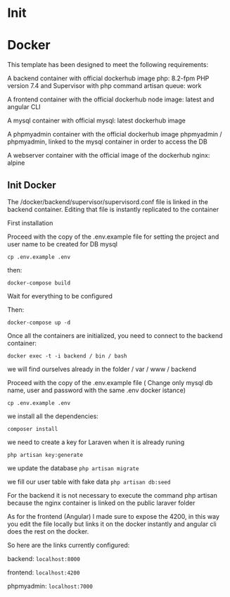 # Init

# Docker

This template has been designed to meet the following requirements:

A backend container with official dockerhub image php: 8.2-fpm PHP version 7.4 and Supervisor with php command artisan queue: work

A frontend container with the official dockerhub node image: latest and angular CLI

A mysql container with official mysql: latest dockerhub image

A phpmyadmin container with the official dockerhub image phpmyadmin / phpmyadmin, linked to the mysql container in order to access the DB

A webserver container with the official image of the dockerhub nginx: alpine

## Init Docker


The /docker/backend/supervisor/supervisord.conf file is linked in the backend container. Editing that file is instantly replicated to the container

First installation

Proceed with the copy of the .env.example file for setting the project and user name to be created for DB mysql

`cp .env.example .env`

then:

`docker-compose build`

Wait for everything to be configured

Then:

`docker-compose up -d`

Once all the containers are initialized, you need to connect to the backend container:

`docker exec -t -i backend / bin / bash`

we will find ourselves already in the folder / var / www / backend

Proceed with the copy of the .env.example file ( Change only mysql db name, user and password with the same .env docker istance)

`cp .env.example .env`

we install all the dependencies:

`composer install`

we need to create a key for Laraven when it is already runing

`php artisan key:generate`

we update the database
`php artisan migrate`

we fill our user table with fake data
`php artisan db:seed`



For the backend it is not necessary to execute the command php artisan because the nginx container is linked on the public laraver folder

As for the frontend (Angular) I made sure to expose the 4200, in this way you edit the file locally but links it on the docker instantly and angular cli does the rest on the docker.

So here are the links currently configured:

backend: `localhost:8000`

frontend: `localhost:4200`

phpmyadmin: `localhost:7000`




